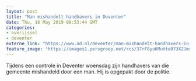 ```yaml
---
layout: post
title: "Man mishandelt handhavers in Deventer"
date: Thu, 16 May 2019 08:53:44 GMT
categories: 
- overijssel 
- deventer 
externe_link: "https://www.ad.nl/deventer/man-mishandelt-handhavers-in-deventer~aa5a1494/"
feature_image: "https://images1.persgroep.net/rcs/37rF8yuKMuHte073X2JmsypmUIw/diocontent/147807416/_fitwidth/400/?appId=21791a8992982cd8da851550a453bd7f&quality=0.7"
---
```


Tijdens een controle in Deventer woensdag zijn handhavers van die gemeente mishandeld door een man. Hij is opgepakt door de politie.
